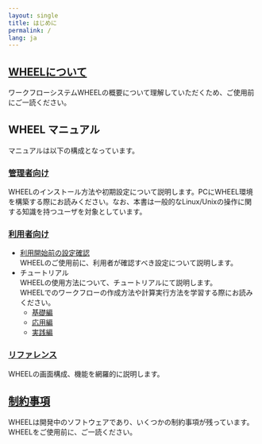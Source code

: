 ```yaml
---
layout: single
title: はじめに
permalink: /
lang: ja
---
```


## [WHEELについて](about/)
ワークフローシステムWHEELの概要について理解していただくため、ご使用前にご一読ください。

## WHEEL マニュアル
マニュアルは以下の構成となっています。

### [管理者向け](for_admins/how_to_boot/)
WHEELのインストール方法や初期設定について説明します。PCにWHEEL環境を構築する際にお読みください。なお、本書は一般的なLinux/Unixの操作に関する知識を持つユーザを対象としています。

### [利用者向け](tutorial/)
* [利用開始前の設定確認](preparation_for_use/)  
WHEELのご使用前に、利用者が確認すべき設定について説明します。
* チュートリアル  
WHEELの使用方法について、チュートリアルにて説明します。  
WHEELでのワークフローの作成方法や計算実行方法を学習する際にお読みください。
  * [基礎編](tutorial/1_basic_tutorial/)
  * [応用編](tutorial/2_advanced_tutorial/)
  * [実践編](tutorial/3_application_tutorial/)

### [リファレンス](reference/)
WHEELの画面構成、機能を網羅的に説明します。

## [制約事項](attention/)
WHEELは開発中のソフトウェアであり、いくつかの制約事項が残っています。  
WHEELをご使用前に、ご一読ください。 